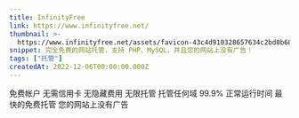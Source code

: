 ```yaml
---
title: InfinityFree
link: https://www.infinityfree.net/
thumbnail: >-
  https://www.infinityfree.net/assets/favicon-43c4d910328657634c2bd0b6840a6360c7341f0c36513ef67ef28546036b24dd.ico
snippet: 完全免费的网站托管，支持 PHP、MySQL，并且您的网站上没有广告！
tags: ["托管"]
createdAt: 2022-12-06T00:00:00.000Z
---
```

免费帐户
无需信用卡
无隐藏费用
无限托管
托管任何域
99.9% 正常运行时间
最快的免费托管
您的网站上没有广告